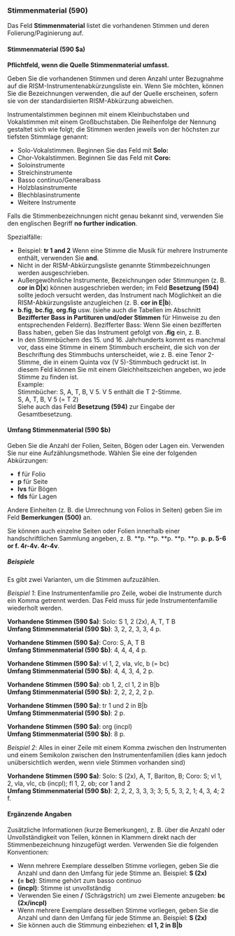### Stimmenmaterial (590)

Das Feld **Stimmenmaterial** listet die vorhandenen Stimmen und deren Folierung/Paginierung auf.

#### Stimmenmaterial (590 $a)

**Pflichtfeld, wenn die Quelle Stimmenmaterial umfasst.**

Geben Sie die vorhandenen Stimmen und deren Anzahl unter Bezugnahme auf die RISM-Instrumentenabkürzungsliste ein. Wenn Sie möchten, können Sie die Bezeichnungen verwenden, die auf der Quelle erscheinen, sofern sie von der standardisierten RISM-Abkürzung abweichen.

Instrumentalstimmen beginnen mit einem Kleinbuchstaben und Vokalstimmen mit einem Großbuchstaben. Die Reihenfolge der Nennung gestaltet sich wie folgt; die Stimmen werden jeweils von der höchsten zur tiefsten Stimmlage genannt:

- Solo-Vokalstimmen. Beginnen Sie das Feld mit **Solo:**
- Chor-Vokalstimmen. Beginnen Sie das Feld mit **Coro:**
- Soloinstrumente
- Streichinstrumente
- Basso continuo/Generalbass
- Holzblasinstrumente
- Blechblasinstrumente
- Weitere Instrumente

Falls die Stimmenbezeichnungen nicht genau bekannt sind, verwenden Sie den englischen Begriff **no further indication**.

Spezialfälle:

- Beispiel: **tr 1 and 2** Wenn eine Stimme die Musik für mehrere Instrumente enthält, verwenden Sie **and**.
- Nicht in der RISM-Abkürzungsliste genannte Stimmbezeichnungen werden ausgeschrieben.
- Außergewöhnliche Instrumente, Bezeichnungen oder Stimmungen (z. B. **cor in D\|x**) können ausgeschrieben werden; im Feld **Besetzung (594)** sollte jedoch versucht werden, das Instrument nach Möglichkeit an die RISM-Abkürzungsliste anzugleichen (z. B. **cor in E\|b**).
- **b.fig**, **bc.fig**, **org.fig** usw. (siehe auch die Tabellen im Abschnitt **Bezifferter Bass in Partituren und/oder Stimmen** für Hinweise zu den entsprechenden Feldern). Bezifferter Bass: Wenn Sie einen bezifferten Bass haben, geben Sie das Instrument gefolgt von **.fig** ein, z. B.
- In den Stimmbüchern des 15\. und 16\. Jahrhunderts kommt es manchmal vor, dass eine Stimme in einem Stimmbuch erscheint, die sich von der Beschriftung des Stimmbuchs unterscheidet, wie z. B. eine Tenor 2-Stimme, die in einem Quinta vox (V 5)-Stimmbuch gedruckt ist. In diesem Feld können Sie mit einem Gleichheitszeichen angeben, wo jede Stimme zu finden ist.   
  Example:  
  Stimmbücher: S, A, T, B, V 5. V 5 enthält die T 2-Stimme.   
  S, A, T, B, V 5 (= T 2)  
  Siehe auch das Feld **Besetzung (594)** zur Eingabe der Gesamtbesetzung.


#### Umfang Stimmenmaterial (590 $b)

Geben Sie die Anzahl der Folien, Seiten, Bögen oder Lagen ein. Verwenden Sie nur eine Aufzählungsmethode. Wählen Sie eine der folgenden Abkürzungen:

- **f** für Folio
- **p** für Seite
- **lvs** für Bögen
- **fds** für Lagen

Andere Einheiten (z. B. die Umrechnung von Folios in Seiten) geben Sie im Feld **Bemerkungen (500)** an.

Sie können auch einzelne Seiten oder Folien innerhalb einer handschriftlichen Sammlung angeben, z. B. **p. **p. **p. **p. **p. **p. **p. 5-6** or **f. 4r-4v**. 4r-4v**.</p>

##### Beispiele
Es gibt zwei Varianten, um die Stimmen aufzuzählen.

*Beispiel 1*: Eine Instrumentenfamilie pro Zeile, wobei die Instrumente durch ein Komma getrennt werden. Das Feld muss für jede Instrumentenfamilie wiederholt werden.

**Vorhandene Stimmen (590 $a)**: Solo: S 1, 2 (2x), A, T, T B  
**Umfang Stimmenmaterial (590 $b)**: 3, 2, 2, 3, 3, 4 p.

**Vorhandene Stimmen (590 $a)**: Coro: S, A, T B  
**Umfang Stimmenmaterial (590 $b)**: 4, 4, 4, 4 p.

**Vorhandene Stimmen (590 $a)**: vl 1, 2, vla, vlc, b (= bc)  
**Umfang Stimmenmaterial (590 $b)**: 4, 4, 3, 4, 2 p.

**Vorhandene Stimmen (590 $a)**: ob 1, 2, cl 1, 2 in B\|b  
**Umfang Stimmenmaterial (590 $b)**: 2, 2, 2, 2, 2 p.

**Vorhandene Stimmen (590 $a)**: tr 1 und 2 in B\|b   
**Umfang Stimmenmaterial (590 $b)**: 2 p.

**Vorhandene Stimmen (590 $a)**: org (incpl)  
**Umfang Stimmenmaterial (590 $b)**: 8 p.

*Beispiel 2*: Alles in einer Zeile mit einem Komma zwischen den Instrumenten und einem Semikolon zwischen den Instrumentenfamilien (dies kann jedoch unübersichtlich werden, wenn viele Stimmen vorhanden sind)

**Vorhandene Stimmen (590 $a)**: Solo: S (2x), A, T, Bariton, B; Coro: S; vl 1, 2, vla, vlc, cb (incpl); fl 1, 2, ob; cor 1 and 2  
**Umfang Stimmenmaterial (590 $b)**: 2, 2, 2, 3, 3, 3; 3; 5, 5, 3, 2, 1; 4, 3, 4; 2 f.

#### Ergänzende Angaben

Zusätzliche Informationen (kurze Bemerkungen), z. B. über die Anzahl oder Unvollständigkeit von Teilen, können in Klammern direkt nach der Stimmenbezeichnung hinzugefügt werden. Verwenden Sie die folgenden Konventionen:

- Wenn mehrere Exemplare desselben Stimme vorliegen, geben Sie die Anzahl und dann den Umfang für jede Stimme an. Beispiel: **S (2x)**
- **(= bc)**: Stimme gehört zum basso continuo
- **(incpl)**: Stimme ist unvollständig
- Verwenden Sie einen **/** (Schrägstrich) um zwei Elemente anzugeben: **bc (2x/incpl)**
- Wenn mehrere Exemplare desselben Stimme vorliegen, geben Sie die Anzahl und dann den Umfang für jede Stimme an. Beispiel: **S (2x)**
- Sie können auch die Stimmung einbeziehen: **cl 1, 2 in B\|b**  
